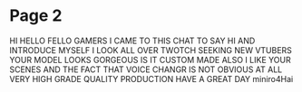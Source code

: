 # Page 2

HI HELLO FELLO GAMERS I CAME TO THIS CHAT TO SAY HI AND INTRODUCE MYSELF I LOOK ALL OVER TWOTCH SEEKING NEW VTUBERS YOUR MODEL LOOKS GORGEOUS IS IT CUSTOM MADE ALSO I LIKE YOUR SCENES AND THE FACT THAT VOICE CHANGR IS NOT OBVIOUS AT ALL VERY HIGH GRADE QUALITY PRODUCTION HAVE A GREAT DAY miniro4Hai

